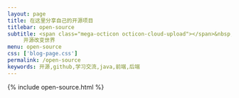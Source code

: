 ```yaml
---
layout: page
title: 在这里分享自己的开源项目
titlebar: open-source
subtitle: <span class="mega-octicon octicon-cloud-upload"></span>&nbsp;&nbsp;
     开源改变世界
menu: open-source
css: ['blog-page.css']
permalink: /open-source
keywords: 开源,github,学习交流,java,前端,后端
---
```


{% include open-source.html %}